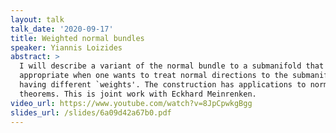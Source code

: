 ```yaml
---
layout: talk
talk_date: '2020-09-17'
title: Weighted normal bundles
speaker: Yiannis Loizides
abstract: >
  I will describe a variant of the normal bundle to a submanifold that is
  appropriate when one wants to treat normal directions to the submanifold as
  having different `weights'. The construction has applications to normal form
  theorems. This is joint work with Eckhard Meinrenken.
video_url: https://www.youtube.com/watch?v=8JpCpwkgBgg
slides_url: /slides/6a09d42a67b0.pdf
---
```

